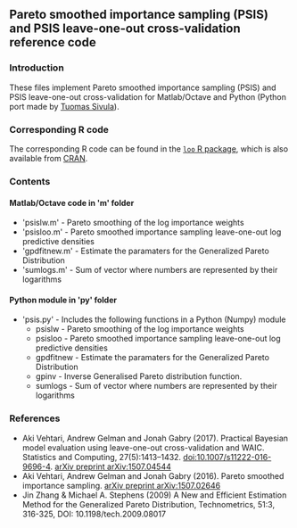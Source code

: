 ## Pareto smoothed importance sampling (PSIS) and PSIS leave-one-out cross-validation reference code

### Introduction
These files implement Pareto smoothed importance sampling (PSIS) and
PSIS leave-one-out cross-validation for Matlab/Octave and Python
(Python port made by [Tuomas Sivula](https://github.com/tsivula)).

### Corresponding R code

The corresponding R code can be found in the [`loo` R package](https://github.com/stan-dev/loo), which is also available from [CRAN](https://cran.r-project.org/package=loo).

### Contents

#### Matlab/Octave code in 'm' folder
- 'psislw.m'  - Pareto smoothing of the log importance weights
- 'psisloo.m' - Pareto smoothed importance sampling leave-one-out log predictive densities
- 'gpdfitnew.m' - Estimate the paramaters for the Generalized Pareto Distribution
- 'sumlogs.m' - Sum of vector where numbers are represented by their logarithms

#### Python module in 'py' folder
- 'psis.py'  - Includes the following functions in a Python (Numpy) module
   - psislw  - Pareto smoothing of the log importance weights
   - psisloo - Pareto smoothed importance sampling leave-one-out log predictive densities
   - gpdfitnew - Estimate the paramaters for the Generalized Pareto Distribution
   - gpinv - Inverse Generalised Pareto distribution function.
   - sumlogs - Sum of vector where numbers are represented by their logarithms
                 
### References
- Aki Vehtari, Andrew Gelman and Jonah Gabry (2017). Practical
  Bayesian model evaluation using leave-one-out cross-validation
  and WAIC. Statistics and Computing, 27(5):1413–1432. [doi:10.1007/s11222-016-9696-4](http://dx.doi.org/10.1007/s11222-016-9696-4). [arXiv preprint arXiv:1507.04544](http://arxiv.org/abs/1507.04544)
- Aki Vehtari, Andrew Gelman and Jonah Gabry (2016). Pareto
  smoothed importance sampling. [arXiv preprint arXiv:1507.02646](http://arxiv.org/abs/1507.02646)
- Jin Zhang & Michael A. Stephens (2009) A New and Efficient
  Estimation Method for the Generalized Pareto Distribution,
  Technometrics, 51:3, 316-325, DOI: 10.1198/tech.2009.08017
